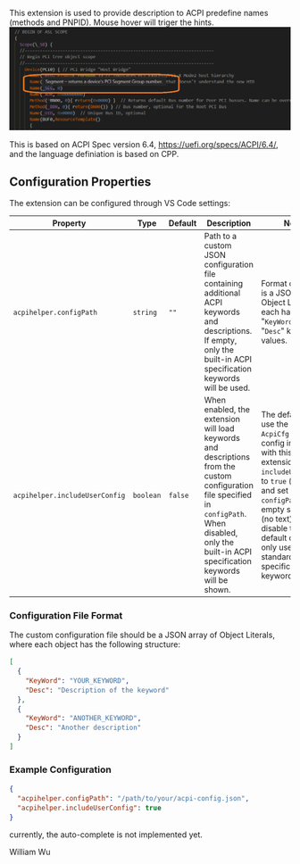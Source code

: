 This extension is used to provide description to ACPI predefine names (methods and PNPID). Mouse hover will triger the hints.
![demo](https://raw.githubusercontent.com/trinitronx/vscode-AcpiHelper/refs/heads/master/Demo.png)

This is based on ACPI Spec version 6.4, https://uefi.org/specs/ACPI/6.4/, and the language definiation is based on CPP.

## Configuration Properties

The extension can be configured through VS Code settings:

| Property                       | Type      | Default | Description | Notes |
|--------------------------------|-----------|---------|-------------|-------|
| `acpihelper.configPath`        | `string`  | `""`    | Path to a custom JSON configuration file containing additional ACPI keywords and descriptions. If empty, only the built-in ACPI specification keywords will be used. | Format of the file is a JSON list of Object Literals, each having "`KeyWord`" and "`Desc`" keys and values. |
| `acpihelper.includeUserConfig` | `boolean` | `false` | When enabled, the extension will load keywords and descriptions from the custom configuration file specified in `configPath`. When disabled, only the built-in ACPI specification keywords will be shown. | The default is to use the example `AcpiCfg.json` config included with this extension. Set `includeUserConfig` to `true` (checked) and set `configPath` to an empty string `""` (no text) to disable the default config and only use the standard ACPI specification keywords. |

### Configuration File Format

The custom configuration file should be a JSON array of Object Literals, where each object has the following structure:

```json
[
  {
    "KeyWord": "YOUR_KEYWORD",
    "Desc": "Description of the keyword"
  },
  {
    "KeyWord": "ANOTHER_KEYWORD",
    "Desc": "Another description"
  }
]
```

### Example Configuration

```json
{
  "acpihelper.configPath": "/path/to/your/acpi-config.json",
  "acpihelper.includeUserConfig": true
}
```

currently, the auto-complete is not implemented yet.

William Wu

